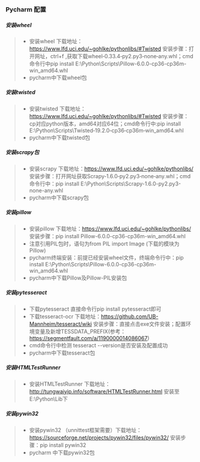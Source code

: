 ### Pycharm 配置
##### 安装wheel
> * 安装wheel 下载地址：https://www.lfd.uci.edu/~gohlke/pythonlibs/#Twisted 安装步骤：打开网址，ctrl+f ,获取下载wheel‑0.33.4‑py2.py3‑none‑any.whl；cmd命令行中pip install E:\Python\Scripts\Pillow-6.0.0-cp36-cp36m-win_amd64.whl
> * pycharm中下载wheel包

##### 安装twisted
> * 安装twisted 下载地址：https://www.lfd.uci.edu/~gohlke/pythonlibs/#Twisted 安装步骤：cp对应python版本，amd64对应64位；cmd命令行中:pip install E:\Python\Scripts\Twisted‑19.2.0‑cp36‑cp36m‑win_amd64.whl
> * pycharm中下载twisted包

##### 安装scrapy包
> * 安装scrapy 下载地址：https://www.lfd.uci.edu/~gohlke/pythonlibs/ 安装步骤：打开网址获取Scrapy‑1.6.0‑py2.py3‑none‑any.whl；cmd命令行中：pip install E:\Python\Scripts\Scrapy-1.6.0-py2.py3-none-any.whl
> * pycharm中下载scrapy包

##### 安装pillow
> * 安装pillow 下载地址：https://www.lfd.uci.edu/~gohlke/pythonlibs/  安装步骤：pip install Pillow-6.0.0-cp36-cp36m-win_amd64.whl
> * 注意引用PIL包时，语句为from PIL import Image (下载的模块为Pillow)
> * pycharm终端安装：前提已经安装wheel文件，终端命令行中：pip install E:\Python\Scripts\Pillow-6.0.0-cp36-cp36m-win_amd64.whl
> * pycharm中下载Pillow及Pillow-PIL安装包

##### 安装pytesseract    

> * 下载pytesseract 直接命令行pip install pytesseract即可
> * 下载tesseract-ocr 下载地址：https://github.com/UB-Mannheim/tesseract/wiki 安装步骤：直接点击exe文件安装；配置环境变量及新增TESSDATA_PREFIX(参考：https://segmentfault.com/a/1190000014086067)
> * cmd命令行中检测 tesseract --version是否安装及配置成功
> * pycharm中下载tesseract包

##### 安装HTMLTestRunner
> * 安装HTMLTestRunner 下载地址：http://tungwaiyip.info/software/HTMLTestRunner.html  安装至E:\Python\Lib下

##### 安装pywin32
> * 安装pywin32 （unnittest框架需要）下载地址：https://sourceforge.net/projects/pywin32/files/pywin32/ 安装步骤：pip install pywin32
> * pycharm 中下载pywin32包

